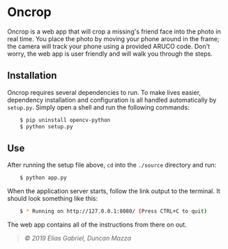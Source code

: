 # Oncrop

Oncrop is a web app that will crop a missing's friend face into the photo in real time. You place the photo by moving your phone around in the frame; the camera will track your phone using a provided ARUCO code. Don't worry, the web app is user friendly and will walk you through the steps.

## Installation
Oncrop requires several dependencies to run. To make lives easier, dependency installation and configuration is all handled automatically by `setup.py`. Simply open a shell and run the following commands:

```sh
	$ pip uninstall opencv-python
	$ python setup.py
```

## Use
After running the setup file above, `cd` into the `./source` directory and run:

```sh
	$ python app.py
```

When the application server starts, follow the link output to the terminal. It should look something like this:

```sh
	$ * Running on http://127.0.0.1:8080/ (Press CTRL+C to quit)
```

The web app contains all of the instructions from there on out.

> _&copy; 2019 Elias Gabriel, Duncan Mazza_	
